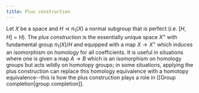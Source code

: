 ```yaml
---
title: Plus construction
---
```


Let $X$ be a space and $H \vartriangleleft \pi_1(X)$ a normal subgroup that is perfect (i.e. $[H,H] = H$). The *plus construction* is the essentially unique space $X^{+}$ with fundamental group $\pi_{1}(X)/H$ and equipped with a map $X \rightarrow X^{+}$ which induces an isomorphism on homology for all coefficients. It is useful in situations where one is given a map $A \rightarrow B$ which is an isomorphism on homology groups but acts wildly on homotopy groups; in some situations, applying the plus construction can replace this homology equivalence with a homotopy equivalence--this is how the plus construction plays a role in [[Group completion|group completion]].
